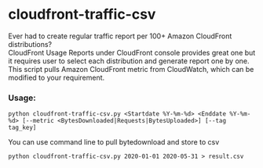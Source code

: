 # cloudfront-traffic-csv
Ever had to create regular traffic report per 100+ Amazon CloudFront distributions?  
CloudFront Usage Reports under CloudFront console provides great one but it requires user to select each distribution and generate report one by one.
This script pulls Amazon CloudFront metric from CloudWatch, which can be modified to your requirement.  

### Usage:
```
python cloudfront-traffic-csv.py <Startdate %Y-%m-%d> <Enddate %Y-%m-%d> [--metric <BytesDownloaded|Requests|BytesUploaded>] [--tag tag_key]
```
You can use command line to pull bytedownload and store to csv
```
python cloudfront-traffic-csv.py 2020-01-01 2020-05-31 > result.csv
```